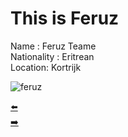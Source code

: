 # This is Feruz

Name : Feruz Teame  
Nationality : Eritrean  
Location: Kortrijk 

![feruz](https://ca.slack-edge.com/T91PPTG9H-URRS55AJX-857954f26fda-512)

[:arrow_left:](https://github.com/adekimpianna/MyFirstRepository/blob/master/Boam.md)  
[:arrow_right:](https://github.com/adekimpianna/MyFirstRepository/blob/master/Harun.md)